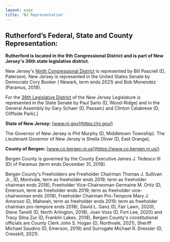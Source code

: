 ```yaml
---
layout: page
title: 'NJ Representation'
---
```


## Rutherford’s Federal, State and County Representation:

**Rutherford is located in the 9th Congressional District and is part of New Jersey's 36th state legislative district.**

New Jersey's [Ninth Congressional District](https://en.wikipedia.org/wiki/New_Jersey%27s_9th_congressional_district) is represented by Bill Pascrell (D, Paterson). New Jersey is represented in the United States Senate by Democrats Cory Booker ( Newark, term ends 2021) and Bob Menendez (Paramus, 2019).

For the [36th Legislative District](https://en.wikipedia.org/wiki/36th_Legislative_District_(New_Jersey)) of the New Jersey Legislature is represented in the State Senate by Paul Sarlo (D, Wood-Ridge) and in the General Assembly by Gary Schaer (D, Passaic) and Clinton Calabrese (D, Cliffside Park).] 

**State of New Jersey:** [www.nj.gov](https://nj.gov/)

The Governor of New Jersey is Phil Murphy (D, Middletown Township). The Lieutenant Governor of New Jersey is Sheila Oliver (D, East Orange). 

**County of Bergen:** [www.co.bergen.nj.us](https://www.co.bergen.nj.us/)

Bergen County is governed by the County Executive James J. Tedesco III (D) of Paramus (term ends December 31, 2018).  

Bergen County's Freeholders are Freeholder Chairman Thomas J. Sullivan Jr., (D, Montvale, term as freeholder ends 2019; term as freeholder chairman ends 2018), Freeholder Vice-Chairwoman Germaine M. Ortiz (D, Emerson, term as freeholder ends 2019; term as freeholder vice-chairwoman ends 2018), Freeholder Chairman Pro-Tempore Mary J. Amoroso (D, Mahwah, term as freeholder ends 2019; term as freeholder chairman pro-tempore ends 2018), David L. Ganz (D, Fair Lawn, 2020), Steve Tanelli (D, North Arlington, 2018), Joan Voss (D, Fort Lee, 2020) and Tracy Silna Zur (D, Franklin Lakes, 2018), Bergen County's constitutional officials are County Clerk John S. Hogan (D, Northvale, 2021), Sheriff Michael Saudino (D, Emerson, 2019) and Surrogate Michael R. Dressler (D, Cresskill, 2021).

